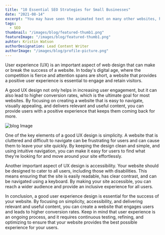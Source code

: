 ```yaml
---
title: "10 Essential SEO Strategies for Small Businesses"
date: "2021-08-14"
excerpt: "You may have seen the animated text on many other websites, haven’t you?If so, you know how amazing. When we just scroll down a well-structured website, we really like to go through the whole writing"
tags: 
  - SEO
thumbnail: "/images/blog/featured-thumb1.png"
featureImage: "/images/blog/featured-thumb1.png"
auhtor: Kristin Watson
authorDesignation: Lead Content Writer
authorImage: "/images/blog/profile-picture.png"
---
```


User experience (UX) is an important aspect of web design that can make or break the success of a website. In today's digital age, where the competition is fierce and attention spans are short, a website that provides a positive user experience is essential to engage and retain visitors.

A good UX design not only helps in increasing user engagement, but it can also lead to higher conversion rates, which is the ultimate goal for most websites. By focusing on creating a website that is easy to navigate, visually appealing, and delivers relevant and useful content, you can provide users with a positive experience that keeps them coming back for more.

![blog Image](/images/blog/featured-image-2.png)

One of the key elements of a good UX design is simplicity. A website that is cluttered and difficult to navigate can be frustrating for users and can cause them to leave your site quickly. By keeping the design clean and simple, and using intuitive navigation, you can make it easy for users to find what they're looking for and move around your site effortlessly.

Another important aspect of UX design is accessibility. Your website should be designed to cater to all users, including those with disabilities. This means ensuring that the site is easily readable, has clear contrast, and can be navigated using a keyboard. By making your site accessible, you can reach a wider audience and provide an inclusive experience for all users.

In conclusion, a good user experience design is essential for the success of your website. By focusing on simplicity, accessibility, and delivering relevant and useful content, you can create a website that engages users and leads to higher conversion rates. Keep in mind that user experience is an ongoing process, and it requires continuous testing, refining, and optimizing to ensure that your website provides the best possible experience for your users.
